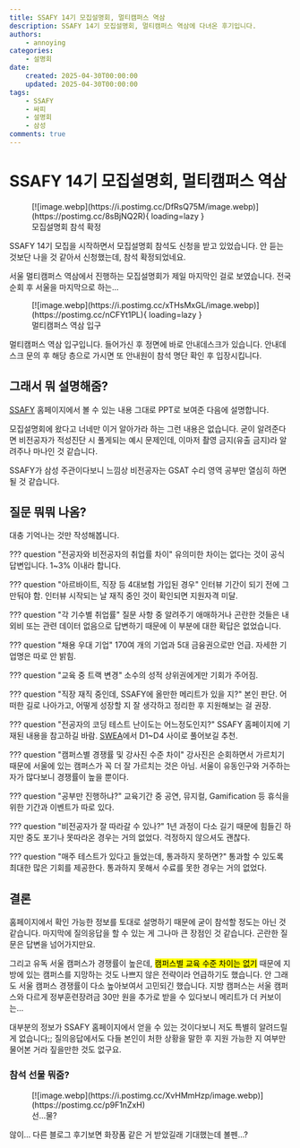 ```yaml
---
title: SSAFY 14기 모집설명회, 멀티캠퍼스 역삼
description: SSAFY 14기 모집설명회, 멀티캠퍼스 역삼에 다녀온 후기입니다.
authors:
    - annoying
categories:
    - 설명회
date:
    created: 2025-04-30T00:00:00
    updated: 2025-04-30T00:00:00
tags:
    - SSAFY
    - 싸피
    - 설명회
    - 삼성
comments: true
---
```


# SSAFY 14기 모집설명회, 멀티캠퍼스 역삼

<!-- more -->

<figure markdown="span">
    [![image.webp](https://i.postimg.cc/DfRsQ75M/image.webp)](https://postimg.cc/8sBjNQ2R){ loading=lazy }
    <figcaption>모집설명회 참석 확정</figcaption>
</figure>

SSAFY 14기 모집을 시작하면서 모집설명회 참석도 신청을 받고 있었습니다. 안 듣는 것보단 나을 것 같아서 신청했는데, 참석 확정되었네요.

서울 멀티캠퍼스 역삼에서 진행하는 모집설명회가 제일 마지막인 걸로 보였습니다. 전국 순회 후 서울을 마지막으로 하는...

<figure markdown="span">
    [![image.webp](https://i.postimg.cc/xTHsMxGL/image.webp)](https://postimg.cc/nCFYt1PL){ loading=lazy }
    <figcaption>멀티캠퍼스 역삼 입구</figcaption>
</figure>

멀티캠퍼스 역삼 입구입니다. 들어가신 후 정면에 바로 안내데스크가 있습니다. 안내데스크 문의 후 해당 층으로 가시면 또 안내원이 참석 명단 확인 후 입장시킵니다.

## 그래서 뭐 설명해줌?

[SSAFY](https://www.ssafy.com/ksp/jsp/swp/swpMain.jsp "SSAFY") 홈페이지에서 볼 수 있는 내용 그대로 PPT로 보여준 다음에 설명합니다.

모집설명회에 왔다고 너네만 이거 알아가라 하는 그런 내용은 없습니다. 굳이 알려준다면 비전공자가 적성진단 시 풀게되는 예시 문제인데, 이마저 촬영 금지(유출 금지)라 알려주나 마나인 것 같습니다.

SSAFY가 삼성 주관이다보니 느낌상 비전공자는 GSAT 수리 영역 공부만 열심히 하면 될 것 같습니다.

## 질문 뭐뭐 나옴?

대충 기억나는 것만 작성해봅니다.

??? question "전공자와 비전공자의 취업률 차이"
    유의미한 차이는 없다는 것이 공식 답변입니다. 1~3% 이내라 합니다.

??? question "아르바이트, 직장 등 4대보험 가입된 경우"
    인터뷰 기간이 되기 전에 그만둬야 함. 인터뷰 시작되는 날 재직 중인 것이 확인되면 지원자격 미달.

??? question "각 기수별 취업률"
    질문 사항 중 알려주기 애매하거나 곤란한 것들은 내외비 또는 관련 데이터 없음으로 답변하기 때문에 이 부분에 대한 확답은 없었습니다.

??? question "채용 우대 기업"
    170여 개의 기업과 5대 금융권으로만 언급. 자세한 기업명은 따로 안 밝힘.

??? question "교육 중 트랙 변경"
    소수의 성적 상위권에게만 기회가 주어짐.

??? question "직장 재직 중인데, SSAFY에 올만한 메리트가 있을 지?"
    본인 판단. 어떠한 길로 나아가고, 어떻게 성장할 지 잘 생각하고 정리한 후 지원해보는 걸 권장.

??? question "전공자의 코딩 테스트 난이도는 어느정도인지?"
    SSAFY 홈페이지에 기재된 내용을 참고하길 바람. [SWEA](https://swexpertacademy.com/main/main.do "SWEA")에서 D1~D4 사이로 풀어보길 추천.

??? question "캠퍼스별 경쟁률 및 강사진 수준 차이"
    강사진은 순회하면서 가르치기 때문에 서울에 있는 캠퍼스가 꼭 더 잘 가르치는 것은 아님. 서울이 유동인구와 거주하는 자가 많다보니 경쟁률이 높을 뿐이다.

??? question "공부만 진행하냐?"
    교육기간 중 공연, 뮤지컬, Gamification 등 휴식을 위한 기간과 이벤트가 따로 있다.

??? question "비전공자가 잘 따라갈 수 있나?"
    1년 과정이 다소 길기 때문에 힘들긴 하지만 중도 포기나 못따라온 경우는 거의 없었다. 걱정하지 않으셔도 괜찮다.

??? question "매주 테스트가 있다고 들었는데, 통과하지 못하면?"
    통과할 수 있도록 최대한 많은 기회를 제공한다. 통과하지 못해서 수료를 못한 경우는 거의 없었다.

## 결론

홈페이지에서 확인 가능한 정보를 토대로 설명하기 때문에 굳이 참석할 정도는 아닌 것 같습니다. 마지막에 질의응답을 할 수 있는 게 그나마 큰 장점인 것 같습니다. 곤란한 질문은 답변을 넘어가지만요.

그리고 유독 서울 캠퍼스가 경쟁률이 높은데, <mark class="half-line">캠퍼스별 교육 수준 차이는 없기</mark> 때문에 지방에 있는 캠퍼스를 지망하는 것도 나쁘지 않은 전략이라 언급하기도 했습니다. 안 그래도 서울 캠퍼스 경쟁률이 다소 높아보여서 고민되긴 했습니다. 지방 캠퍼스는 서울 캠퍼스와 다르게 정부훈련장려금 30만 원을 추가로 받을 수 있다보니 메리트가 더 커보이는...

대부분의 정보가 SSAFY 홈페이지에서 얻을 수 있는 것이다보니 저도 특별히 알려드릴 게 없습니다;; 질의응답에서도 다들 본인이 처한 상황을 말한 후 지원 가능한 지 여부만 물어본 거라 짚을만한 것도 없구요.

### 참석 선물 뭐줌?

<figure markdown="span">
    [![image.webp](https://i.postimg.cc/XvHMmHzp/image.webp)](https://postimg.cc/p9F1nZxH)
    <figcaption>선...물?</figcaption>
</figure>

않이... 다른 블로그 후기보면 화장품 같은 거 받았길래 기대했는데 볼펜...?